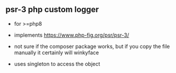 ## psr-3 php custom logger

- for >=php8

- implements https://www.php-fig.org/psr/psr-3/

- not sure if the composer package works, but if you copy the file manually it certainly will winkyface

- uses singleton to access the object
